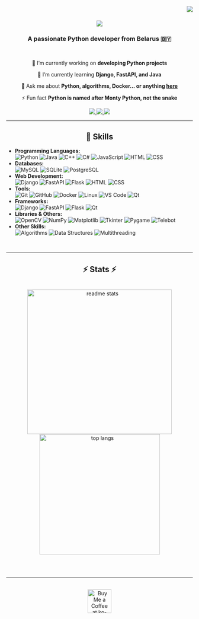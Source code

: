 <img align="right" src="https://visitor-badge.laobi.icu/badge?page_id=bocxo2.bocxo2" />

<h1 align="center">
    <img src="https://readme-typing-svg.herokuapp.com/?font=Righteous&size=35&center=true&vCenter=true&width=500&height=70&duration=4000&lines=Hi+There!+👋;+I'm+Stas+Opishko!;" />
</h1>

<h3 align="center">A passionate Python developer from Belarus 🇧🇾</h3>

<br/>

<div align="center">
 
 🔭 I’m currently working on **developing Python projects**
 
 🌱 I’m currently learning **Django, FastAPI, and Java**

💬 Ask me about **Python, algorithms, Docker... or anything [here](https://github.com/bocxo2/bocxo2/issues)**

⚡ Fun fact **Python is named after Monty Python, not the snake**

 </div>
 
<div align="center"> 
  <a href="mailto:oprishko.stas@bk.ru">
    <img src="https://img.shields.io/badge/Gmail-333333?style=for-the-badge&logo=gmail&logoColor=red" />
  </a>
  <a href="https://www.linkedin.com/in/%D1%81%D1%82%D0%B0%D0%BD%D0%B8%D1%81%D0%BB%D0%B0%D0%B2-%D0%BE%D0%BF%D1%80%D0%B8%D1%88%D0%BA%D0%BE-776541333/" target="_blank">
    <img src="https://img.shields.io/badge/LinkedIn-0077B5?style=for-the-badge&logo=linkedin&logoColor=white" target="_blank" />
  </a>
  <a href="https://www.canva.com/design/DAGbp6glrLQ/nKNPhqcOw9nYihfFUZTN7Q/edit?utm_content=DAGbp6glrLQ&utm_campaign=designshare&utm_medium=link2&utm_source=sharebutton">
     <img src="https://img.shields.io/badge/Portfolio-FF5722?style=for-the-badge&logo=todoist&logoColor=white" target="_blank" />
  </a>
</div>

 <hr/>
 
<h2 align="center">💪 Skills</h2>

<ul>
  <li><strong>Programming Languages:</strong><br>
    <img src="https://img.shields.io/badge/-Python-3776AB?logo=python&logoColor=white" alt="Python">
    <img src="https://img.shields.io/badge/-Java-007396?logo=java&logoColor=white" alt="Java">
    <img src="https://img.shields.io/badge/-C%2B%2B-00599C?logo=cplusplus&logoColor=white" alt="C++">
    <img src="https://img.shields.io/badge/-C%23-239120?logo=c-sharp&logoColor=white" alt="C#">
    <img src="https://img.shields.io/badge/-JavaScript-F7DF1E?logo=javascript&logoColor=black" alt="JavaScript">
    <img src="https://img.shields.io/badge/-HTML-E34F26?logo=html5&logoColor=white" alt="HTML">
    <img src="https://img.shields.io/badge/-CSS-1572B6?logo=css3&logoColor=white" alt="CSS">
  </li>
  <li><strong>Databases:</strong><br>
    <img src="https://img.shields.io/badge/-MySQL-4479A1?logo=mysql&logoColor=white" alt="MySQL">
    <img src="https://img.shields.io/badge/-SQLite-003B57?logo=sqlite&logoColor=white" alt="SQLite">
    <img src="https://img.shields.io/badge/-PostgreSQL-336791?logo=postgresql&logoColor=white" alt="PostgreSQL">
  </li>
  <li><strong>Web Development:</strong><br>
    <img src="https://img.shields.io/badge/-Django-092E20?logo=django&logoColor=white" alt="Django">
    <img src="https://img.shields.io/badge/-FastAPI-009688?logo=fastapi&logoColor=white" alt="FastAPI">
    <img src="https://img.shields.io/badge/-Flask-000000?logo=flask&logoColor=white" alt="Flask">
    <img src="https://img.shields.io/badge/-HTML-E34F26?logo=html5&logoColor=white" alt="HTML">
    <img src="https://img.shields.io/badge/-CSS-1572B6?logo=css3&logoColor=white" alt="CSS">
  </li>
  <li><strong>Tools:</strong><br>
    <img src="https://img.shields.io/badge/-Git-F05032?logo=git&logoColor=white" alt="Git">
    <img src="https://img.shields.io/badge/-GitHub-181717?logo=github&logoColor=white" alt="GitHub">
    <img src="https://img.shields.io/badge/-Docker-2496ED?logo=docker&logoColor=white" alt="Docker">
    <img src="https://img.shields.io/badge/-Linux-FCC624?logo=linux&logoColor=black" alt="Linux">
    <img src="https://img.shields.io/badge/-VS%20Code-0078D4?logo=visualstudiocode&logoColor=white" alt="VS Code">
    <img src="https://img.shields.io/badge/-Qt-41CD52?logo=qt&logoColor=white" alt="Qt">
  </li>
  <li><strong>Frameworks:</strong><br>
    <img src="https://img.shields.io/badge/-Django-092E20?logo=django&logoColor=white" alt="Django">
    <img src="https://img.shields.io/badge/-FastAPI-009688?logo=fastapi&logoColor=white" alt="FastAPI">
    <img src="https://img.shields.io/badge/-Flask-000000?logo=flask&logoColor=white" alt="Flask">
    <img src="https://img.shields.io/badge/-Qt-41CD52?logo=qt&logoColor=white" alt="Qt">
  </li>
  <li><strong>Libraries & Others:</strong><br>
    <img src="https://img.shields.io/badge/-OpenCV-5C3EE8?logo=opencv&logoColor=white" alt="OpenCV">
    <img src="https://img.shields.io/badge/-NumPy-013243?logo=numpy&logoColor=white" alt="NumPy">
    <img src="https://img.shields.io/badge/-Matplotlib-11557C?logo=python&logoColor=white" alt="Matplotlib">
    <img src="https://img.shields.io/badge/-Tkinter-007ACC?logo=python&logoColor=white" alt="Tkinter">
    <img src="https://img.shields.io/badge/-Pygame-3776AB?logo=python&logoColor=white" alt="Pygame">
    <img src="https://img.shields.io/badge/-Telebot-2CA5E0?logo=telegram&logoColor=white" alt="Telebot">
  </li>
  <li><strong>Other Skills:</strong><br>
    <img src="https://img.shields.io/badge/-Algorithms-000000?logo=bookstack&logoColor=white" alt="Algorithms">
    <img src="https://img.shields.io/badge/-Data%20Structures-000000?logo=bookstack&logoColor=white" alt="Data Structures">
    <img src="https://img.shields.io/badge/-Multithreading-FFD700?logo=threads&logoColor=black" alt="Multithreading">
  </li>
</ul>

</div>

<br/>
<hr/>

<h2 align="center">⚡ Stats ⚡</h2>
<br>
<div align=center>
  <img width=390 src="https://github-readme-stats.vercel.app/api?username=bocxo2&count_private=true&show_icons=true&theme=react&rank_icon=github&border_radius=10" alt="readme stats" />
  <br/>
  <img width=325 align="center" src="https://github-readme-stats.vercel.app/api/top-langs/?username=bocxo2&hide=HTML&langs_count=8&layout=compact&theme=react&border_radius=10&size_weight=0.5&count_weight=0.5&exclude_repo=github-readme-stats" alt="top langs" />
</div>

<br/><br/>

<hr/>

<br/>

<div align="center">
<a href='https://ko-fi.com/bocxo2#payment-widget' target='_blank'><img height='64' style='border:0px;height:64px;' src='https://storage.ko-fi.com/cdn/kofi1.png?v=3' border='0' alt='Buy Me a Coffee at ko-fi.com' /></a>
</div>
